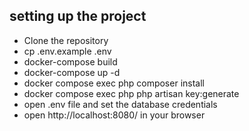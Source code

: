 <h2> setting up the project </h2>

- Clone the repository
- cp .env.example .env
- docker-compose build
- docker-compose up -d
- docker compose exec php composer install
- docker compose exec php php artisan key:generate
- open .env file and set the database credentials
- open http://localhost:8080/ in your browser